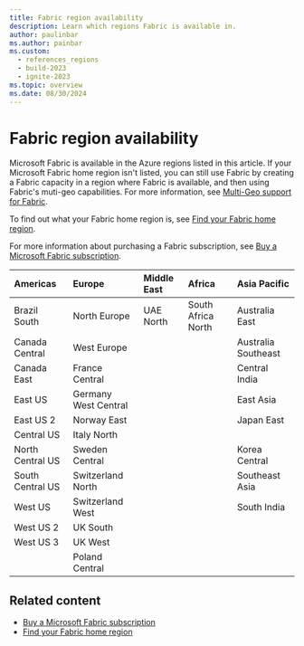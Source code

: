 ```yaml
---
title: Fabric region availability
description: Learn which regions Fabric is available in.
author: paulinbar
ms.author: painbar
ms.custom:
  - references_regions
  - build-2023
  - ignite-2023
ms.topic: overview
ms.date: 08/30/2024
---
```


# Fabric region availability

Microsoft Fabric is available in the Azure regions listed in this article. If your Microsoft Fabric home region isn't listed, you can still use Fabric by creating a Fabric capacity in a region where Fabric is available, and then using Fabric's muti-geo capabilities. For more information, see [Multi-Geo support for Fabric](./service-admin-premium-multi-geo.md).

To find out what your Fabric home region is, see [Find your Fabric home region](./find-fabric-home-region.md).

For more information about purchasing a Fabric subscription, see [Buy a Microsoft Fabric subscription](../enterprise/buy-subscription.md).

| Americas          | Europe              | Middle East | Africa             | Asia Pacific       |
|:------------------|:--------------------|:------------|:-------------------|:-------------------|
| Brazil South      | North Europe        | UAE North   | South Africa North | Australia East     |
| Canada Central    | West Europe         |             |                    | Australia Southeast|
| Canada East       | France Central      |             |                    | Central India      |
| East US           | Germany West Central|             |                    | East Asia          |
| East US 2         | Norway East         |             |                    | Japan East         |
| Central US        | Italy North         |             |                    |                    |
| North Central US  | Sweden Central      |             |                    | Korea Central      |
| South Central US  | Switzerland North   |             |                    | Southeast Asia     |
| West US           | Switzerland West    |             |                    | South India        |
| West US 2         | UK South            |             |                    |                    |
| West US 3         | UK West             |             |                    |                    |
|                   | Poland Central      |             |                    |                    |

## Related content

* [Buy a Microsoft Fabric subscription](../enterprise/buy-subscription.md)
* [Find your Fabric home region](./find-fabric-home-region.md)
